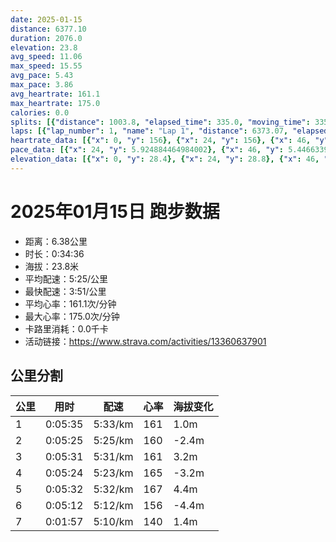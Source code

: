 ```yaml
---
date: 2025-01-15
distance: 6377.10
duration: 2076.0
elevation: 23.8
avg_speed: 11.06
max_speed: 15.55
avg_pace: 5.43
max_pace: 3.86
avg_heartrate: 161.1
max_heartrate: 175.0
calories: 0.0
splits: [{"distance": 1003.8, "elapsed_time": 335.0, "moving_time": 335.0, "average_speed": 3.0, "pace": 5.5555666666666665, "average_heartrate": 161.38922155688624, "elevation_difference": 1.0, "split_number": 1}, {"distance": 996.8, "elapsed_time": 325.0, "moving_time": 325.0, "average_speed": 3.07, "pace": 5.428892508143322, "average_heartrate": 160.8830769230769, "elevation_difference": -2.4, "split_number": 2}, {"distance": 1000.0, "elapsed_time": 331.0, "moving_time": 331.0, "average_speed": 3.02, "pace": 5.518774834437085, "average_heartrate": 161.6090909090909, "elevation_difference": 3.2, "split_number": 3}, {"distance": 1000.6, "elapsed_time": 324.0, "moving_time": 324.0, "average_speed": 3.09, "pace": 5.3937540453074435, "average_heartrate": 165.74382716049382, "elevation_difference": -3.2, "split_number": 4}, {"distance": 1000.5, "elapsed_time": 332.0, "moving_time": 332.0, "average_speed": 3.01, "pace": 5.537109634551495, "average_heartrate": 167.03313253012047, "elevation_difference": 4.4, "split_number": 5}, {"distance": 999.0, "elapsed_time": 593.0, "moving_time": 312.0, "average_speed": 3.2, "pace": 5.208343749999999, "average_heartrate": 156.88524590163934, "elevation_difference": -4.4, "split_number": 6}, {"distance": 376.4, "elapsed_time": 117.0, "moving_time": 117.0, "average_speed": 3.22, "pace": 5.175993788819875, "average_heartrate": 140.71052631578948, "elevation_difference": 1.4, "split_number": 7}]
laps: [{"lap_number": 1, "name": "Lap 1", "distance": 6373.07, "elapsed_time": 2357.0, "moving_time": 2075.0, "average_speed": 3.07, "pace": 5.428892508143322, "average_heartrate": 160.46, "max_heartrate": 174, "start_date": "2025-01-15 19:24:14+00:00", "elevation_difference": 23.8}]
heartrate_data: [{"x": 0, "y": 156}, {"x": 24, "y": 156}, {"x": 46, "y": 162}, {"x": 66, "y": 162}, {"x": 89, "y": 162}, {"x": 110, "y": 162}, {"x": 132, "y": 162}, {"x": 153, "y": 162}, {"x": 173, "y": 162}, {"x": 196, "y": 162}, {"x": 217, "y": 162}, {"x": 239, "y": 162}, {"x": 260, "y": 162}, {"x": 280, "y": 162}, {"x": 300, "y": 162}, {"x": 320, "y": 162}, {"x": 341, "y": 155}, {"x": 361, "y": 160}, {"x": 381, "y": 160}, {"x": 400, "y": 160}, {"x": 420, "y": 160}, {"x": 439, "y": 163}, {"x": 460, "y": 162}, {"x": 481, "y": 162}, {"x": 504, "y": 162}, {"x": 524, "y": 161}, {"x": 547, "y": 161}, {"x": 569, "y": 161}, {"x": 592, "y": 161}, {"x": 612, "y": 161}, {"x": 633, "y": 161}, {"x": 653, "y": 161}, {"x": 675, "y": 161}, {"x": 697, "y": 161}, {"x": 719, "y": 161}, {"x": 740, "y": 161}, {"x": 760, "y": 161}, {"x": 785, "y": 161}, {"x": 806, "y": 161}, {"x": 826, "y": 161}, {"x": 847, "y": 161}, {"x": 867, "y": 161}, {"x": 891, "y": 161}, {"x": 912, "y": 161}, {"x": 933, "y": 161}, {"x": 952, "y": 165}, {"x": 972, "y": 165}, {"x": 991, "y": 165}, {"x": 1011, "y": 165}, {"x": 1030, "y": 165}, {"x": 1050, "y": 165}, {"x": 1071, "y": 165}, {"x": 1090, "y": 166}, {"x": 1109, "y": 166}, {"x": 1128, "y": 166}, {"x": 1149, "y": 166}, {"x": 1171, "y": 166}, {"x": 1191, "y": 166}, {"x": 1213, "y": 166}, {"x": 1236, "y": 166}, {"x": 1258, "y": 166}, {"x": 1280, "y": 166}, {"x": 1299, "y": 166}, {"x": 1321, "y": 166}, {"x": 1342, "y": 166}, {"x": 1363, "y": 166}, {"x": 1385, "y": 166}, {"x": 1407, "y": 166}, {"x": 1427, "y": 166}, {"x": 1448, "y": 166}, {"x": 1471, "y": 166}, {"x": 1492, "y": 166}, {"x": 1514, "y": 166}, {"x": 1535, "y": 166}, {"x": 1555, "y": 166}, {"x": 1577, "y": 168}, {"x": 1599, "y": 171}, {"x": 1620, "y": 171}, {"x": 1640, "y": 171}, {"x": 1659, "y": 171}, {"x": 1679, "y": 173}, {"x": 1698, "y": 171}, {"x": 1717, "y": 173}, {"x": 1737, "y": 172}, {"x": 1757, "y": 173}, {"x": 1775, "y": 172}, {"x": 1793, "y": 173}, {"x": 1812, "y": 174}, {"x": 1831, "y": 173}, {"x": 1852, "y": 173}, {"x": 2159, "y": 99}, {"x": 2181, "y": 114}, {"x": 2201, "y": 115}, {"x": 2221, "y": 115}, {"x": 2240, "y": 115}, {"x": 2259, "y": 115}, {"x": 2277, "y": 115}, {"x": 2295, "y": 152}, {"x": 2314, "y": 154}, {"x": 2332, "y": 156}]
pace_data: [{"x": 24, "y": 5.924884464984002}, {"x": 46, "y": 5.446633986928104}, {"x": 66, "y": 5.175993788819875}, {"x": 89, "y": 6.143273129377072}, {"x": 110, "y": 4.873304093567251}, {"x": 132, "y": 6.561692913385826}, {"x": 153, "y": 5.655480149304377}, {"x": 173, "y": 5.192118380062305}, {"x": 196, "y": 6.693453815261043}, {"x": 217, "y": 5.753089402830514}, {"x": 239, "y": 6.282208820203542}, {"x": 260, "y": 4.7524094667807235}, {"x": 280, "y": 5.668945578231292}, {"x": 300, "y": 5.747137931034483}, {"x": 320, "y": 5.132953495534339}, {"x": 341, "y": 5.707773972602739}, {"x": 361, "y": 5.112484662576687}, {"x": 381, "y": 5.224670846394984}, {"x": 400, "y": 5.376354838709677}, {"x": 420, "y": 4.744292627384002}, {"x": 439, "y": 5.175993788819875}, {"x": 460, "y": 5.3539029874718915}, {"x": 481, "y": 5.291015873015873}, {"x": 504, "y": 6.082737226277371}, {"x": 524, "y": 6.111734506784011}, {"x": 547, "y": 5.841815632667367}, {"x": 569, "y": 5.411266233766233}, {"x": 592, "y": 6.172851851851851}, {"x": 612, "y": 6.528280454367411}, {"x": 633, "y": 5.967311134980307}, {"x": 653, "y": 5.7332989336085305}, {"x": 675, "y": 6.73946623534169}, {"x": 697, "y": 5.592852348993288}, {"x": 719, "y": 5.495120342894824}, {"x": 740, "y": 5.446633986928104}, {"x": 760, "y": 5.446633986928104}, {"x": 785, "y": 5.274272151898733}, {"x": 806, "y": 5.307866242038216}, {"x": 826, "y": 5.518774834437085}, {"x": 847, "y": 5.482467105263157}, {"x": 867, "y": 5.112484662576687}, {"x": 891, "y": 6.305978055240257}, {"x": 912, "y": 5.688293515358361}, {"x": 933, "y": 5.208343749999999}, {"x": 952, "y": 5.3539029874718915}, {"x": 972, "y": 4.844970930232558}, {"x": 991, "y": 5.241100628930817}, {"x": 1011, "y": 5.411266233766233}, {"x": 1030, "y": 5.203465501092725}, {"x": 1050, "y": 5.841815632667367}, {"x": 1071, "y": 5.741198759903548}, {"x": 1090, "y": 5.081310975609756}, {"x": 1109, "y": 5.359067524115756}, {"x": 1128, "y": 5.655480149304377}, {"x": 1149, "y": 4.816965317919075}, {"x": 1171, "y": 6.86720230737536}, {"x": 1191, "y": 5.3642420341165105}, {"x": 1213, "y": 7.936523809523808}, {"x": 1236, "y": 5.9952158273381295}, {"x": 1258, "y": 5.376354838709677}, {"x": 1280, "y": 5.668945578231292}, {"x": 1299, "y": 4.975134328358209}, {"x": 1321, "y": 4.844970930232558}, {"x": 1342, "y": 5.841815632667367}, {"x": 1363, "y": 5.518774834437085}, {"x": 1385, "y": 4.9900299401197605}, {"x": 1407, "y": 5.707773972602739}, {"x": 1427, "y": 6.172851851851851}, {"x": 1448, "y": 6.378377344048985}, {"x": 1471, "y": 5.924884464984002}, {"x": 1492, "y": 5.050515151515151}, {"x": 1514, "y": 5.446633986928104}, {"x": 1535, "y": 5.464491803278689}, {"x": 1555, "y": 5.112484662576687}, {"x": 1577, "y": 5.868556338028169}, {"x": 1599, "y": 5.020090361445783}, {"x": 1620, "y": 5.398995788791707}, {"x": 1640, "y": 4.721444759206799}, {"x": 1659, "y": 5.175993788819875}, {"x": 1679, "y": 5.175993788819875}, {"x": 1698, "y": 4.629638888888889}, {"x": 1717, "y": 5.020090361445783}, {"x": 1737, "y": 4.771457200114514}, {"x": 1757, "y": 5.020090361445783}, {"x": 1775, "y": 4.816965317919075}, {"x": 1793, "y": 4.734857954545454}, {"x": 1812, "y": 5.296059739434382}, {"x": 1831, "y": 4.734857954545454}, {"x": 1852, "y": 4.655502793296089}, {"x": 2159, "y": 1190.4785714285713}, {"x": 2181, "y": 8.591082474226804}, {"x": 2201, "y": 5.092178429575313}, {"x": 2221, "y": 4.363010471204189}, {"x": 2240, "y": 4.492371967654986}, {"x": 2259, "y": 4.456336898395722}, {"x": 2277, "y": 3.858032407407407}, {"x": 2295, "y": 4.761914285714285}, {"x": 2314, "y": 4.646417619180373}, {"x": 2332, "y": 4.4960075532775825}]
elevation_data: [{"x": 0, "y": 28.4}, {"x": 24, "y": 28.8}, {"x": 46, "y": 29.0}, {"x": 66, "y": 29.6}, {"x": 89, "y": 30.4}, {"x": 110, "y": 30.8}, {"x": 132, "y": 30.8}, {"x": 153, "y": 30.8}, {"x": 173, "y": 31.4}, {"x": 196, "y": 32.2}, {"x": 217, "y": 32.4}, {"x": 239, "y": 32.6}, {"x": 260, "y": 32.0}, {"x": 280, "y": 31.2}, {"x": 300, "y": 30.6}, {"x": 320, "y": 30.0}, {"x": 341, "y": 29.0}, {"x": 361, "y": 28.2}, {"x": 381, "y": 27.0}, {"x": 400, "y": 26.0}, {"x": 420, "y": 25.2}, {"x": 439, "y": 24.8}, {"x": 460, "y": 24.6}, {"x": 481, "y": 25.0}, {"x": 504, "y": 25.4}, {"x": 524, "y": 25.8}, {"x": 547, "y": 26.6}, {"x": 569, "y": 27.0}, {"x": 592, "y": 27.0}, {"x": 612, "y": 27.0}, {"x": 633, "y": 26.8}, {"x": 653, "y": 27.0}, {"x": 675, "y": 27.4}, {"x": 697, "y": 28.2}, {"x": 719, "y": 28.8}, {"x": 740, "y": 29.2}, {"x": 760, "y": 29.6}, {"x": 785, "y": 30.8}, {"x": 806, "y": 31.0}, {"x": 826, "y": 30.8}, {"x": 847, "y": 31.0}, {"x": 867, "y": 31.4}, {"x": 891, "y": 32.0}, {"x": 912, "y": 32.4}, {"x": 933, "y": 32.6}, {"x": 952, "y": 31.8}, {"x": 972, "y": 30.8}, {"x": 991, "y": 30.2}, {"x": 1011, "y": 29.8}, {"x": 1030, "y": 28.8}, {"x": 1050, "y": 27.8}, {"x": 1071, "y": 26.8}, {"x": 1090, "y": 26.0}, {"x": 1109, "y": 25.2}, {"x": 1128, "y": 24.8}, {"x": 1149, "y": 24.8}, {"x": 1171, "y": 25.2}, {"x": 1191, "y": 25.4}, {"x": 1213, "y": 25.6}, {"x": 1236, "y": 26.6}, {"x": 1258, "y": 27.2}, {"x": 1280, "y": 27.0}, {"x": 1299, "y": 27.0}, {"x": 1321, "y": 27.0}, {"x": 1342, "y": 27.0}, {"x": 1363, "y": 27.2}, {"x": 1385, "y": 27.8}, {"x": 1407, "y": 28.4}, {"x": 1427, "y": 28.6}, {"x": 1448, "y": 29.4}, {"x": 1471, "y": 30.2}, {"x": 1492, "y": 30.6}, {"x": 1514, "y": 30.8}, {"x": 1535, "y": 31.0}, {"x": 1555, "y": 31.2}, {"x": 1577, "y": 31.8}, {"x": 1599, "y": 32.2}, {"x": 1620, "y": 32.6}, {"x": 1640, "y": 31.8}, {"x": 1659, "y": 30.8}, {"x": 1679, "y": 30.2}, {"x": 1698, "y": 29.8}, {"x": 1717, "y": 29.0}, {"x": 1737, "y": 28.0}, {"x": 1757, "y": 27.0}, {"x": 1775, "y": 26.2}, {"x": 1793, "y": 25.4}, {"x": 1812, "y": 24.8}, {"x": 1831, "y": 25.0}, {"x": 1852, "y": 25.2}, {"x": 2159, "y": 25.2}, {"x": 2181, "y": 25.6}, {"x": 2201, "y": 26.4}, {"x": 2221, "y": 26.8}, {"x": 2240, "y": 27.0}, {"x": 2259, "y": 27.0}, {"x": 2277, "y": 27.2}, {"x": 2295, "y": 27.4}, {"x": 2314, "y": 27.6}, {"x": 2332, "y": 28.0}]
---
```


# 2025年01月15日 跑步数据

- 距离：6.38公里
- 时长：0:34:36
- 海拔：23.8米
- 平均配速：5:25/公里
- 最快配速：3:51/公里
- 平均心率：161.1次/分钟
- 最大心率：175.0次/分钟
- 卡路里消耗：0.0千卡
- 活动链接：https://www.strava.com/activities/13360637901

## 公里分割

| 公里 | 用时 | 配速 | 心率 | 海拔变化 |
|------|------|------|------|------|
| 1 | 0:05:35 | 5:33/km | 161 | 1.0m |
| 2 | 0:05:25 | 5:25/km | 160 | -2.4m |
| 3 | 0:05:31 | 5:31/km | 161 | 3.2m |
| 4 | 0:05:24 | 5:23/km | 165 | -3.2m |
| 5 | 0:05:32 | 5:32/km | 167 | 4.4m |
| 6 | 0:05:12 | 5:12/km | 156 | -4.4m |
| 7 | 0:01:57 | 5:10/km | 140 | 1.4m |


